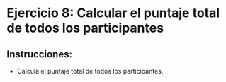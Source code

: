# Ejercicio 8: Calcular el puntaje total de todos los participantes

## Instrucciones:
- Calcula el puntaje total de todos los participantes.
